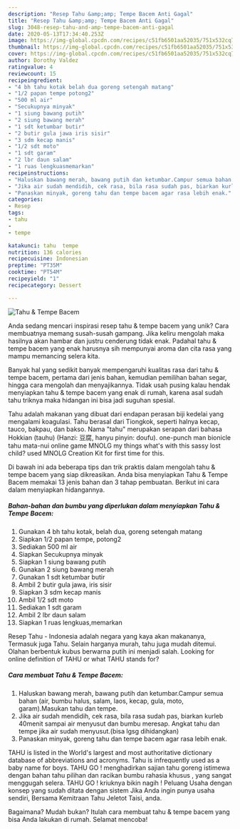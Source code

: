 ```yaml
---
description: "Resep Tahu &amp;amp; Tempe Bacem Anti Gagal"
title: "Resep Tahu &amp;amp; Tempe Bacem Anti Gagal"
slug: 3048-resep-tahu-and-amp-tempe-bacem-anti-gagal
date: 2020-05-13T17:34:40.253Z
image: https://img-global.cpcdn.com/recipes/c51fb6501aa52035/751x532cq70/tahu-tempe-bacem-foto-resep-utama.jpg
thumbnail: https://img-global.cpcdn.com/recipes/c51fb6501aa52035/751x532cq70/tahu-tempe-bacem-foto-resep-utama.jpg
cover: https://img-global.cpcdn.com/recipes/c51fb6501aa52035/751x532cq70/tahu-tempe-bacem-foto-resep-utama.jpg
author: Dorothy Valdez
ratingvalue: 4
reviewcount: 15
recipeingredient:
- "4 bh tahu kotak belah dua goreng setengah matang"
- "1/2 papan tempe potong2"
- "500 ml air"
- "Secukupnya minyak"
- "1 siung bawang putih"
- "2 siung bawang merah"
- "1 sdt ketumbar butir"
- "2 butir gula jawa iris sisir"
- "3 sdm kecap manis"
- "1/2 sdt moto"
- "1 sdt garam"
- "2 lbr daun salam"
- "1 ruas lengkuasmemarkan"
recipeinstructions:
- "Haluskan bawang merah, bawang putih dan ketumbar.Campur semua bahan (air, bumbu halus, salam, laos, kecap, gula, moto, garam).Masukan tahu dan tempe."
- "Jika air sudah mendidih, cek rasa, bila rasa sudah pas, biarkan kurleb 40menit sampai air menyusut dan bumbu meresap. Angkat tahu dan tempe jika air sudah menyusut.(bisa lgsg dihidangkan)"
- "Panaskan minyak, goreng tahu dan tempe bacem agar rasa lebih enak."
categories:
- Resep
tags:
- tahu
- 
- tempe

katakunci: tahu  tempe 
nutrition: 136 calories
recipecuisine: Indonesian
preptime: "PT35M"
cooktime: "PT54M"
recipeyield: "1"
recipecategory: Dessert

---
```



![Tahu &amp; Tempe Bacem](https://img-global.cpcdn.com/recipes/c51fb6501aa52035/751x532cq70/tahu-tempe-bacem-foto-resep-utama.jpg)

Anda sedang mencari inspirasi resep tahu &amp; tempe bacem yang unik? Cara membuatnya memang susah-susah gampang. Jika keliru mengolah maka hasilnya akan hambar dan justru cenderung tidak enak. Padahal tahu &amp; tempe bacem yang enak harusnya sih mempunyai aroma dan cita rasa yang mampu memancing selera kita.

Banyak hal yang sedikit banyak mempengaruhi kualitas rasa dari tahu &amp; tempe bacem, pertama dari jenis bahan, kemudian pemilihan bahan segar, hingga cara mengolah dan menyajikannya. Tidak usah pusing kalau hendak menyiapkan tahu &amp; tempe bacem yang enak di rumah, karena asal sudah tahu triknya maka hidangan ini bisa jadi suguhan spesial.

Tahu adalah makanan yang dibuat dari endapan perasan biji kedelai yang mengalami koagulasi. Tahu berasal dari Tiongkok, seperti halnya kecap, tauco, bakpau, dan bakso. Nama &#34;tahu&#34; merupakan serapan dari bahasa Hokkian (tauhu) (Hanzi: 豆腐, hanyu pinyin: doufu). one-punch man bionicle tahu mata-nui online game MNOLG my things what&#39;s with this sassy lost child? used MNOLG Creation Kit for first time for this.


Di bawah ini ada beberapa tips dan trik praktis dalam mengolah tahu &amp; tempe bacem yang siap dikreasikan. Anda bisa menyiapkan Tahu &amp; Tempe Bacem memakai 13 jenis bahan dan 3 tahap pembuatan. Berikut ini cara dalam menyiapkan hidangannya.

<!--inarticleads1-->

##### Bahan-bahan dan bumbu yang diperlukan dalam menyiapkan Tahu &amp; Tempe Bacem:

1. Gunakan 4 bh tahu kotak, belah dua, goreng setengah matang
1. Siapkan 1/2 papan tempe, potong2
1. Sediakan 500 ml air
1. Siapkan Secukupnya minyak
1. Siapkan 1 siung bawang putih
1. Gunakan 2 siung bawang merah
1. Gunakan 1 sdt ketumbar butir
1. Ambil 2 butir gula jawa, iris sisir
1. Siapkan 3 sdm kecap manis
1. Ambil 1/2 sdt moto
1. Sediakan 1 sdt garam
1. Ambil 2 lbr daun salam
1. Siapkan 1 ruas lengkuas,memarkan


Resep Tahu - Indonesia adalah negara yang kaya akan makananya, Termasuk juga Tahu. Selain harganya murah, tahu juga mudah ditemui. Olahan berbentuk kubus berwarna putih ini menjadi salah. Looking for online definition of TAHU or what TAHU stands for? 

<!--inarticleads2-->

##### Cara membuat Tahu &amp; Tempe Bacem:

1. Haluskan bawang merah, bawang putih dan ketumbar.Campur semua bahan (air, bumbu halus, salam, laos, kecap, gula, moto, garam).Masukan tahu dan tempe.
1. Jika air sudah mendidih, cek rasa, bila rasa sudah pas, biarkan kurleb 40menit sampai air menyusut dan bumbu meresap. Angkat tahu dan tempe jika air sudah menyusut.(bisa lgsg dihidangkan)
1. Panaskan minyak, goreng tahu dan tempe bacem agar rasa lebih enak.


TAHU is listed in the World&#39;s largest and most authoritative dictionary database of abbreviations and acronyms. Tahu is infrequently used as a baby name for boys. TAHU GO ! menghadirkan sajian tahu goreng istimewa dengan bahan tahu pilihan dan racikan bumbu rahasia khusus , yang sangat menggugah selera. TAHU GO ! kriuknya bikin nagih ! Peluang Usaha dengan konsep yang sudah ditata dengan sistem Jika Anda ingin punya usaha sendiri, Bersama Kemitraan Tahu Jeletot Taisi, anda. 

Bagaimana? Mudah bukan? Itulah cara membuat tahu &amp; tempe bacem yang bisa Anda lakukan di rumah. Selamat mencoba!
